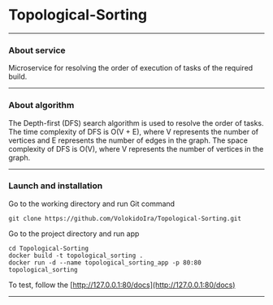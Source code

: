 # Topological-Sorting
***
### About service
Microservice for resolving the order of execution of tasks of the required build.
***
### About algorithm
The Depth-first (DFS) search algorithm is used to resolve the order of tasks. The time complexity of DFS is O(V + E), 
where V represents the number of vertices and E represents the number of edges in the graph.
The space complexity of DFS is O(V), where V represents the number of vertices in the graph.
***
### Launch and installation

Go to the working directory and run Git command
```commandline
git clone https://github.com/VolokidoIra/Topological-Sorting.git
```
Go to the project directory and run app
```commandline
cd Topological-Sorting
docker build -t topological_sorting . 
docker run -d --name topological_sorting_app -p 80:80 topological_sorting 
```
To test, follow the [http://127.0.0.1:80/docs](http://127.0.0.1:80/docs)
***




